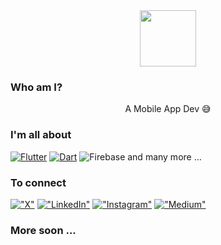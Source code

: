 <div align="center">
 <img src="https://media.giphy.com/media/v1.Y2lkPTc5MGI3NjExcjM1OXYwcW92dWF2eWY2ZmVteTRwZnRudjd0ejlrYXpxbzY4YWV0diZlcD12MV9pbnRlcm5hbF9naWZfYnlfaWQmY3Q9cw/gUNA7QH4AeLde/giphy.gif" height="90">
</div> 

<h3>Who am I?</h3>
<div align="center">
A Mobile App Dev 😅
</div> 


<h3>I'm all about</h3>

[![Flutter](https://img.shields.io/badge/Flutter-02569B?style=for-the-badge&logo=flutter&logoColor=white)]()
[![Dart](https://img.shields.io/badge/Dart-0175C2?style=for-the-badge&logo=dart&logoColor=white)]()
![Firebase](https://img.shields.io/badge/firebase-%23039BE5.svg?style=for-the-badge&logo=firebase)
and many more ...


<h3>To connect</h3>

[!["X"](https://img.shields.io/twitter/follow/pr_Mais?label=I'm%20on%20X)](https://twitter.com/mohamedaminehn)
[!["LinkedIn"](https://img.shields.io/badge/LinkedIn-blue?style=flat&logo=linkedin&labelColor=blue)](https://www.linkedin.com/in/mohamedaminehnioua/)
[!["Instagram"](https://img.shields.io/badge/Instagram-12100E?style=flat&logo=instagram&logoColor=white)](https://www.instagram.com/mohamedamine.hn/)
[!["Medium"](https://img.shields.io/badge/Medium-12100E?style=flat&logo=medium&logoColor=white)](https://medium.com/@mohamedaminehnioua)

<h3>More soon ...</h3>

